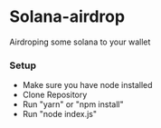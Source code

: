 # Solana-airdrop

Airdroping some solana to your wallet

<h3>Setup</h3>
<ul>
   <li>Make sure you have node installed</li>
   <li>Clone Repository </li>
    <li>Run "yarn" or "npm install"</li>
    <li>Run "node index.js"</li>
</ul>
